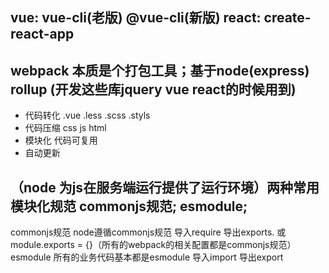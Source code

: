 ## vue: vue-cli(老版) @vue-cli(新版)   react: create-react-app

## webpack 本质是个打包工具；基于node(express) rollup (开发这些库jquery vue react的时候用到)

- 代码转化  .vue .less .scss .styls
- 代码压缩  css js html 
- 模块化    代码可复用
- 自动更新

## （node 为js在服务端运行提供了运行环境）两种常用模块化规范   commonjs规范;  esmodule;
commonjs规范    node遵循commonjs规范    导入require     导出exports. 或module.exports = {}（所有的webpack的相关配置都是commonjs规范）
esmodule 所有的业务代码基本都是esmodule  导入import      导出export